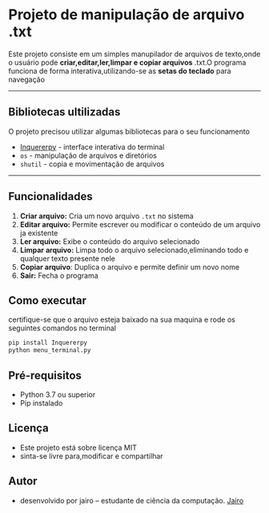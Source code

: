 # Projeto de manipulação de arquivo .txt

Este projeto consiste em um simples manupilador de arquivos de texto,onde o usuário pode **criar,editar,ler,limpar e copiar arquivos** .txt.O programa funciona de forma interativa,utilizando-se as **setas do teclado** para navegação

---


## Bibliotecas ultilizadas

O projeto precisou utilizar algumas bibliotecas para o seu funcionamento 
- [Inquererpy](https://pypi.org/project/InquirerPy/) - interface interativa do terminal
- `os` - manipulação de arquivos e diretórios
- `shutil` - copia e movimentação de arquivos
---
## Funcionalidades

1. **Criar arquivo:** Cria um novo arquivo `.txt` no sistema 
2. **Editar arquivo:** Permite escrever ou modificar o conteúdo de um arquivo ja existente
3. **Ler arquivo:** Exibe o conteúdo do arquivo selecionado
4. **Limpar arquivo:** Limpa todo o arquivo selecionado,eliminando todo e qualquer texto presente nele
5. **Copiar arquivo**: Duplica o arquivo e permite definir um novo nome
6. **Sair:** Fecha o programa

## Como executar

certifique-se que o arquivo esteja baixado na sua maquina e rode os seguintes comandos no terminal

```bash
pip install Inquererpy
python menu_terminal.py
```
## Pré-requisitos

- Python 3.7 ou superior
- Pip instalado

## Licença

- Este projeto está sobre licença MIT
- sinta-se livre para,modificar e compartilhar

## Autor

- desenvolvido por jairo – estudante de ciência da computação. [Jairo](https://github.com/jcdev01/jcdev01.git)
